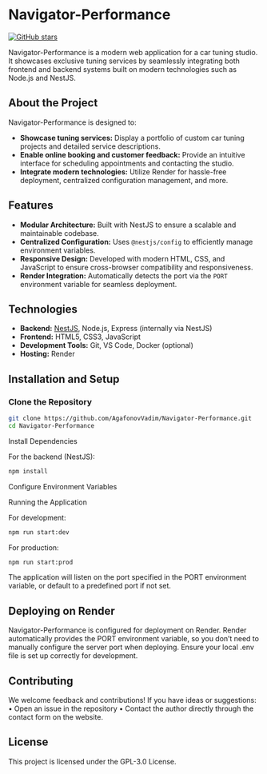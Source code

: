 # Navigator-Performance

[![GitHub stars](https://img.shields.io/github/stars/AgafonovVadim/Navigator-Performance?style=social)](https://github.com/AgafonovVadim/Navigator-Performance/stargazers)

Navigator-Performance is a modern web application for a car tuning studio. It showcases exclusive tuning services by seamlessly integrating both frontend and backend systems built on modern technologies such as Node.js and NestJS.

## About the Project

Navigator-Performance is designed to:
- **Showcase tuning services:** Display a portfolio of custom car tuning projects and detailed service descriptions.
- **Enable online booking and customer feedback:** Provide an intuitive interface for scheduling appointments and contacting the studio.
- **Integrate modern technologies:** Utilize Render for hassle-free deployment, centralized configuration management, and more.

## Features

- **Modular Architecture:** Built with NestJS to ensure a scalable and maintainable codebase.
- **Centralized Configuration:** Uses `@nestjs/config` to efficiently manage environment variables.
- **Responsive Design:** Developed with modern HTML, CSS, and JavaScript to ensure cross-browser compatibility and responsiveness.
- **Render Integration:** Automatically detects the port via the `PORT` environment variable for seamless deployment.

## Technologies

- **Backend:** [NestJS](https://nestjs.com/), Node.js, Express (internally via NestJS)
- **Frontend:** HTML5, CSS3, JavaScript
- **Development Tools:** Git, VS Code, Docker (optional)
- **Hosting:** Render

## Installation and Setup

### Clone the Repository

```bash
git clone https://github.com/AgafonovVadim/Navigator-Performance.git
cd Navigator-Performance
```
Install Dependencies

For the backend (NestJS):
```bash
npm install
```
Configure Environment Variables

Running the Application

For development:
```bash
npm run start:dev
```
For production:
```bash
npm run start:prod
```
The application will listen on the port specified in the PORT environment variable, or default to a predefined port if not set.

## Deploying on Render

Navigator-Performance is configured for deployment on Render. Render automatically provides the PORT environment variable, so you don’t need to manually configure the server port when deploying. Ensure your local .env file is set up correctly for development.

## Contributing

We welcome feedback and contributions! If you have ideas or suggestions:
	•	Open an issue in the repository
	•	Contact the author directly through the contact form on the website.

## License

This project is licensed under the GPL-3.0 License.

